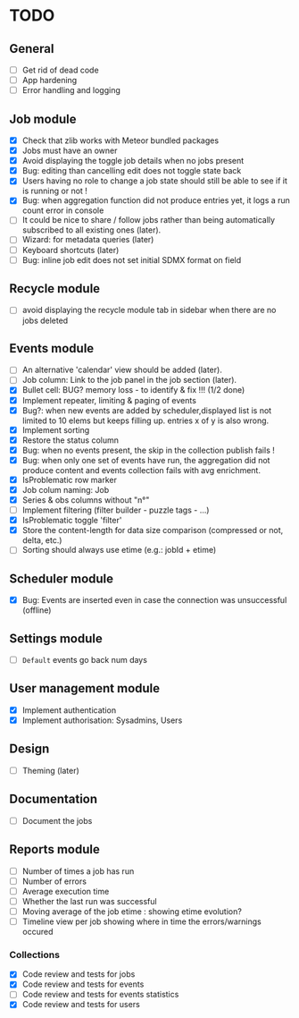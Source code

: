 # TODO

## General
- [ ] Get rid of dead code
- [ ] App hardening
- [ ] Error handling and logging

## Job module
- [x] Check that zlib works with Meteor bundled packages
- [x] Jobs must have an owner
- [x] Avoid displaying the toggle job details when no jobs present
- [x] Bug: editing than cancelling edit does not toggle state back
- [x] Users having no role to change a job state should still be able to see if it is running or not !
- [x] Bug: when aggregation function did not produce entries yet, it logs a run count error in console
- [ ] It could be nice to share / follow jobs rather than being automatically subscribed to all existing ones (later).
- [ ] Wizard: for metadata queries (later)
- [ ] Keyboard shortcuts (later)
- [ ] Bug: inline job edit does not set initial SDMX format on field

## Recycle module
- [ ] avoid displaying the recycle module tab in sidebar when there are no jobs deleted

## Events module
- [ ] An alternative 'calendar' view should be added (later).
- [ ] Job column: Link to the job panel in the job section (later).
- [x] Bullet cell: BUG? memory loss - to identify & fix !!! (1/2 done)
- [x] Implement repeater, limiting & paging of events
- [x] Bug?: when new events are added by scheduler,displayed list is not limited to 10 elems but keeps filling up. entries x of y is also wrong.
- [x] Implement sorting
- [x] Restore the status column
- [x] Bug: when no events present, the skip in the collection publish fails !
- [x] Bug: when only one set of events have run, the aggregation did not produce content and events collection fails with avg enrichment.
- [x] IsProblematic row marker
- [x] Job colum naming: Job
- [x] Series & obs columns without "n°"
- [ ] Implement filtering (filter builder - puzzle tags - ...)
- [x] IsProblematic toggle 'filter'
- [x] Store the content-length for data size comparison (compressed or not, delta, etc.)
- [ ] Sorting should always use etime (e.g.: jobId + etime)

## Scheduler module
- [x] Bug: Events are inserted even in case the connection was unsuccessful (offline)

## Settings module
- [ ] ```Default``` events go back num days

## User management module
- [x] Implement authentication
- [x] Implement authorisation: Sysadmins, Users

## Design
- [ ] Theming (later)

## Documentation
- [ ] Document the jobs

## Reports module
- [ ] Number of times a job has run
- [ ] Number of errors
- [ ] Average execution time
- [ ] Whether the last run was successful
- [ ] Moving average of the job etime : showing etime evolution?
- [ ] Timeline view per job showing where in time the errors/warnings occured

### Collections
- [x] Code review and tests for jobs
- [x] Code review and tests for events
- [ ] Code review and tests for events statistics
- [x] Code review and tests for users
